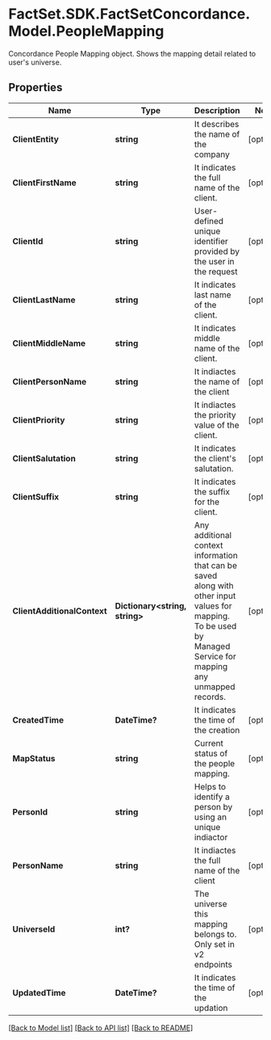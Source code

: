 # FactSet.SDK.FactSetConcordance.Model.PeopleMapping
Concordance People Mapping object. Shows the mapping detail related to user's universe. 

## Properties

Name | Type | Description | Notes
------------ | ------------- | ------------- | -------------
**ClientEntity** | **string** | It describes the name of the company | [optional] 
**ClientFirstName** | **string** | It indicates the full name of the client. | [optional] 
**ClientId** | **string** | User-defined unique identifier provided by the user in the request | [optional] 
**ClientLastName** | **string** | It indicates last name of the client. | [optional] 
**ClientMiddleName** | **string** | It indicates middle name of the client. | [optional] 
**ClientPersonName** | **string** | It indiactes the name of the client | [optional] 
**ClientPriority** | **string** | It indiactes the priority value of the client. | [optional] 
**ClientSalutation** | **string** | It indicates the client&#39;s salutation. | [optional] 
**ClientSuffix** | **string** | It indicates the suffix for the client. | [optional] 
**ClientAdditionalContext** | **Dictionary&lt;string, string&gt;** | Any additional context information that can be saved along with other input values for mapping. To be used by Managed Service for mapping any unmapped records.  | [optional] 
**CreatedTime** | **DateTime?** | It indicates the time of the creation | [optional] 
**MapStatus** | **string** | Current status of the people mapping. | [optional] 
**PersonId** | **string** | Helps to identify a person by using an unique indiactor  | [optional] 
**PersonName** | **string** | It indiactes the full name of the client | [optional] 
**UniverseId** | **int?** | The universe this mapping belongs to. Only set in v2 endpoints  | [optional] 
**UpdatedTime** | **DateTime?** | It indicates the time of the updation | [optional] 

[[Back to Model list]](../README.md#documentation-for-models) [[Back to API list]](../README.md#documentation-for-api-endpoints) [[Back to README]](../README.md)

